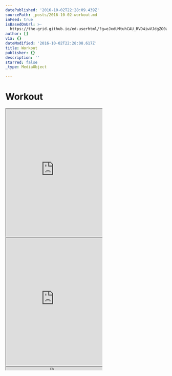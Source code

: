 ```yaml
---
datePublished: '2016-10-02T22:28:09.439Z'
sourcePath: _posts/2016-10-02-workout.md
inFeed: true
isBasedOnUrl: >-
  https://the-grid.github.io/ed-userhtml/?g=eJxdUMtuhCAU_RVD4iwVJdgZO0zTpDHddNXuG8WrkDJAAIf692V0Vk3u4tzzWpyznFx_hcw7zpAIwfq2LGOMxdRzGIz5Kbi5llYts9S-vMkRTGGFfREOJrb5c_Ka1126_6lEfYD279CrINKzhf0dDAVtTlVDalzjJhEVrig91vjYnMiJ1vjpXki6sFrIyRs5eGHid4DfwPAhyjEIRhuMsh2iDQuQswgMkYqizIdVAUODcSO4VhsNz-YGblImtkKOI-jk4c4oJfXMkDYo21bYAwylvl4l85frtbe9A81XhoJb4CF0i1Kf3AHoB305l_uQlz-hB3B2
author: []
via: {}
dateModified: '2016-10-02T22:28:08.617Z'
title: Workout
publisher: {}
description: ''
starred: false
_type: MediaObject

---
```

# Workout

<iframe src="https://the-grid.github.io/ed-userhtml/?g=eJxdUMtuhCAU_RVD4iwVJdgZO0zTpDHddNXuG8WrkDJAAIf692V0Vk3u4tzzWpyznFx_hcw7zpAIwfq2LGOMxdRzGIz5Kbi5llYts9S-vMkRTGGFfREOJrb5c_Ka1126_6lEfYD279CrINKzhf0dDAVtTlVDalzjJhEVrig91vjYnMiJ1vjpXki6sFrIyRs5eGHid4DfwPAhyjEIRhuMsh2iDQuQswgMkYqizIdVAUODcSO4VhsNz-YGblImtkKOI-jk4c4oJfXMkDYo21bYAwylvl4l85frtbe9A81XhoJb4CF0i1Kf3AHoB305l_uQlz-hB3B2" height="400" style=""></iframe>

<iframe src="https://the-grid.github.io/ed-userhtml/?g=eJxdUMtuhCAU_RVD4iwVJdgZO0zTpDHddNXuG8WrkDJAAIf692V0Vk3u4tzzWpyznFx_hcw7zpAIwfq2LGOMxdRzGIz5Kbi5llYts9S-vMkRTGGFfREOJrb5c_Ka1126_6lEfYD279CrINKzhf0dDAVtTlVDalzjJhEVrig91vjYnMiJ1vjpXki6sFrIyRs5eGHid4DfwPAhyjEIRhuMsh2iDQuQswgMkYqizIdVAUODcSO4VhsNz-YGblImtkKOI-jk4c4oJfXMkDYo21bYAwylvl4l85frtbe9A81XhoJb4CF0i1Kf3AHoB305l_uQlz-hB3B2" height="400" style=""></iframe>

<iframe src="https://the-grid.github.io/ed-userhtml/?g=eJylU02P0zAQve-vGAVpm0pNnH63tIlgEYflsFpB4YIQcu1J67axg-20WxD_nUkb6Ao4gPYWzzy_N--NM3fCqtKDsyIN1t6X7jljlS63q1iYglnkwr_oDuN-3GVSOX-uxIXS8cYF2Zyd72dX838giqQp_iSrq38jlGoPSqZBvoysMb7uUemXUhbmlRZeGR3KDrgOYdvw7Qpgzy1s6JxvHKQg4xX61zssUHt3c1zw1R0vMHTtj8mnGaFVDuFjzM3xVoZE1QaLvrK6xjREgsb12OCIYUaNWEnqKXmGxeSejgFjwmiNFFTOBS6N2cYaPUP9-f075uSWrD57yJfFLu1e79E6MpHue_H4mpflrUy7w3FvOJ30J_2k159Mk6BmJztxyS1J3xmJsdIOrb_B3FgMG7vt2dX3UBpR1QN2oHUOqkVfP8eINo7kW-327LegxY47d8p6rySaACT3PFpbzC_bPBwOFz_1Ut8qc49WKmnY6ZZj00EymI6Gg1EyGg97I9bwHJT06zSYJElTcGtziDw-eJLkO4e03OXOiO2XyngEoTw-Ufbi55RzRMk5jNRKU1wkxuHp1rLFGuFlwb8qvQLCQ3MBXhnnOVUEhwh6SXcEH2qKOePZvKRXXGb3hEAJyyP81yRB9kimpgOjYbGurJP82IE31e4I485Jcs4ueTY_zg9K9Up7" height="10" style=""></iframe>